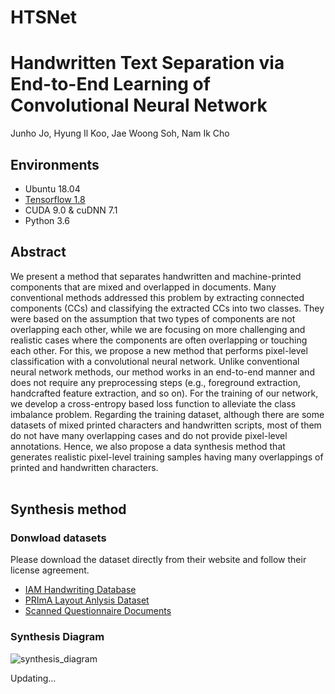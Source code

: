 # HTSNet

# Handwritten Text Separation via End-to-End Learning of Convolutional Neural Network

Junho Jo, Hyung Il Koo, Jae Woong Soh, Nam Ik Cho


## Environments
- Ubuntu 18.04
- [Tensorflow 1.8](http://www.tensorflow.org/)
- CUDA 9.0 & cuDNN 7.1
- Python 3.6

## Abstract

We present a method that separates handwritten and machine-printed components that are mixed and overlapped in documents. Many conventional methods addressed this problem by extracting connected components (CCs) and classifying the extracted CCs into two classes. They were based on the assumption that two types of components are not overlapping
each other, while we are focusing on more challenging and realistic cases where the components are often overlapping or touching each other. For this, we propose a new method that performs pixel-level classification with a convolutional neural network. Unlike conventional neural network methods, our method works in an end-to-end manner and does not require any preprocessing steps (e.g., foreground extraction, handcrafted feature extraction, and so on). For the training of our network, we develop a cross-entropy based loss function to alleviate the class imbalance problem. Regarding the training dataset, although there are some datasets of mixed printed characters and handwritten scripts, most of them do not have many overlapping cases and do not provide pixel-level annotations. Hence, we also propose a data synthesis method that generates realistic pixel-level training samples having many overlappings of printed and handwritten characters.
<br><br>

## Synthesis method

### Donwload datasets
Please download the dataset directly from their website and follow their license agreement.
- [IAM Handwriting Database](http://www.fki.inf.unibe.ch/databases/iam-handwriting-database)
- [PRImA Layout Anlysis Dataset](https://www.primaresearch.org/datasets)
- [Scanned Questionnaire Documents](https://drive.google.com/file/d/1-cwOmsBViw5-tJQxcNirWDI90-ZYq1Af/view?usp=sharing)


### Synthesis Diagram

![synthesis_diagram](https://user-images.githubusercontent.com/38808157/90842003-20527e00-e399-11ea-8251-b6b131af7e60.png)


Updating...

